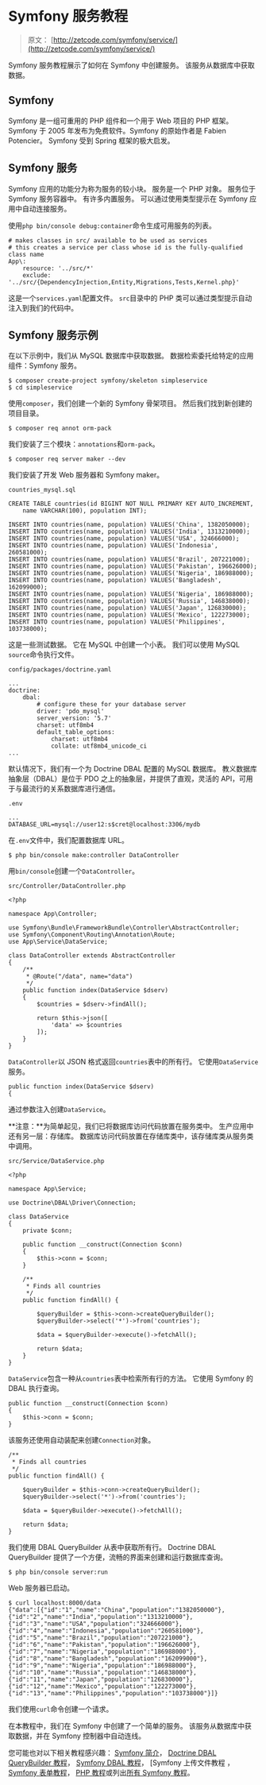# Symfony 服务教程

> 原文： [http://zetcode.com/symfony/service/](http://zetcode.com/symfony/service/)

Symfony 服务教程展示了如何在 Symfony 中创建服务。 该服务从数据库中获取数据。

## Symfony

Symfony 是一组可重用的 PHP 组件和一个用于 Web 项目的 PHP 框架。 Symfony 于 2005 年发布为免费软件。Symfony 的原始作者是 Fabien Potencier。 Symfony 受到 Spring 框架的极大启发。

## Symfony 服务

Symfony 应用的功能分为称为服务的较小块。 服务是一个 PHP 对象。 服务位于 Symfony 服务容器中。 有许多内置服务。 可以通过使用类型提示在 Symfony 应用中自动连接服务。

使用`php bin/console debug:container`命令生成可用服务的列表。

```
# makes classes in src/ available to be used as services
# this creates a service per class whose id is the fully-qualified class name
App\:
    resource: '../src/*'
    exclude: '../src/{DependencyInjection,Entity,Migrations,Tests,Kernel.php}'

```

这是一个`services.yaml`配置文件。 `src`目录中的 PHP 类可以通过类型提示自动注入到我们的代码中。

## Symfony 服务示例

在以下示例中，我们从 MySQL 数据库中获取数据。 数据检索委托给特定的应用组件：Symfony 服务。

```
$ composer create-project symfony/skeleton simpleservice
$ cd simpleservice

```

使用`composer`，我们创建一个新的 Symfony 骨架项目。 然后我们找到新创建的项目目录。

```
$ composer req annot orm-pack

```

我们安装了三个模块：`annotations`和`orm-pack`。

```
$ composer req server maker --dev

```

我们安装了开发 Web 服务器和 Symfony maker。

`countries_mysql.sql`

```
CREATE TABLE countries(id BIGINT NOT NULL PRIMARY KEY AUTO_INCREMENT, 
    name VARCHAR(100), population INT);

INSERT INTO countries(name, population) VALUES('China', 1382050000);
INSERT INTO countries(name, population) VALUES('India', 1313210000);
INSERT INTO countries(name, population) VALUES('USA', 324666000);
INSERT INTO countries(name, population) VALUES('Indonesia', 260581000);
INSERT INTO countries(name, population) VALUES('Brazil', 207221000);
INSERT INTO countries(name, population) VALUES('Pakistan', 196626000);
INSERT INTO countries(name, population) VALUES('Nigeria', 186988000);
INSERT INTO countries(name, population) VALUES('Bangladesh', 162099000);
INSERT INTO countries(name, population) VALUES('Nigeria', 186988000);
INSERT INTO countries(name, population) VALUES('Russia', 146838000);
INSERT INTO countries(name, population) VALUES('Japan', 126830000);
INSERT INTO countries(name, population) VALUES('Mexico', 122273000);
INSERT INTO countries(name, population) VALUES('Philippines', 103738000);

```

这是一些测试数据。 它在 MySQL 中创建一个小表。 我们可以使用 MySQL `source`命令执行文件。

`config/packages/doctrine.yaml`

```
... 
doctrine:
    dbal:
        # configure these for your database server
        driver: 'pdo_mysql'
        server_version: '5.7'
        charset: utf8mb4
        default_table_options:
            charset: utf8mb4
            collate: utf8mb4_unicode_ci 
...

```

默认情况下，我们有一个为 Doctrine DBAL 配置的 MySQL 数据库。 教义数据库抽象层（DBAL）是位于 PDO 之上的抽象层，并提供了直观，灵活的 API，可用于与最流行的关系数据库进行通信。

`.env`

```
...
DATABASE_URL=mysql://user12:s$cret@localhost:3306/mydb

```

在`.env`文件中，我们配置数据库 URL。

```
$ php bin/console make:controller DataController

```

用`bin/console`创建一个`DataController`。

`src/Controller/DataController.php`

```
<?php

namespace App\Controller;

use Symfony\Bundle\FrameworkBundle\Controller\AbstractController;
use Symfony\Component\Routing\Annotation\Route;
use App\Service\DataService;

class DataController extends AbstractController
{
    /**
     * @Route("/data", name="data")
     */
    public function index(DataService $dserv)
    {
        $countries = $dserv->findAll();

        return $this->json([
            'data' => $countries
        ]);  
    }
}

```

`DataController`以 JSON 格式返回`countries`表中的所有行。 它使用`DataService`服务。

```
public function index(DataService $dserv)
{

```

通过参数注入创建`DataService`。

**注意：**为简单起见，我们已将数据库访问代码放置在服务类中。 生产应用中还有另一层：存储库。 数据库访问代码放置在存储库类中，该存储库类从服务类中调用。

`src/Service/DataService.php`

```
<?php

namespace App\Service;

use Doctrine\DBAL\Driver\Connection;

class DataService 
{
    private $conn;

    public function __construct(Connection $conn) 
    {
        $this->conn = $conn;
    }

    /**
     * Finds all countries
     */
    public function findAll() {

        $queryBuilder = $this->conn->createQueryBuilder();
        $queryBuilder->select('*')->from('countries');

        $data = $queryBuilder->execute()->fetchAll();

        return $data;
    }
}

```

`DataService`包含一种从`countries`表中检索所有行的方法。 它使用 Symfony 的 DBAL 执行查询。

```
public function __construct(Connection $conn) 
{
    $this->conn = $conn;
}

```

该服务还使用自动装配来创建`Connection`对象。

```
/**
 * Finds all countries
 */
public function findAll() {

    $queryBuilder = $this->conn->createQueryBuilder();
    $queryBuilder->select('*')->from('countries');

    $data = $queryBuilder->execute()->fetchAll();

    return $data;
}

```

我们使用 DBAL QueryBuilder 从表中获取所有行。 Doctrine DBAL QueryBuilder 提供了一个方便，流畅的界面来创建和运行数据库查询。

```
$ php bin/console server:run

```

Web 服务器已启动。

```
$ curl localhost:8000/data
{"data":[{"id":"1","name":"China","population":"1382050000"},
{"id":"2","name":"India","population":"1313210000"},
{"id":"3","name":"USA","population":"324666000"},
{"id":"4","name":"Indonesia","population":"260581000"},
{"id":"5","name":"Brazil","population":"207221000"},
{"id":"6","name":"Pakistan","population":"196626000"},
{"id":"7","name":"Nigeria","population":"186988000"},
{"id":"8","name":"Bangladesh","population":"162099000"},
{"id":"9","name":"Nigeria","population":"186988000"},
{"id":"10","name":"Russia","population":"146838000"},
{"id":"11","name":"Japan","population":"126830000"},
{"id":"12","name":"Mexico","population":"122273000"},
{"id":"13","name":"Philippines","population":"103738000"}]}

```

我们使用`curl`命令创建一个请求。

在本教程中，我们在 Symfony 中创建了一个简单的服务。 该服务从数据库中获取数据，并在 Symfony 控制器中自动连线。

您可能也对以下相关教程感兴趣： [Symfony 简介](/symfony/intro/)， [Doctrine DBAL QueryBuilder 教程](/doctrine/querybuilder/)， [Symfony DBAL 教程](/symfony/dbal/)， [Symfony 上传文件教程[](/symfony/uploadfile/) ， [Symfony 表单教程](/symfony/form/)， [PHP 教程](/lang/php/)或列出[所有 Symfony 教程](/all/#symfony/)。